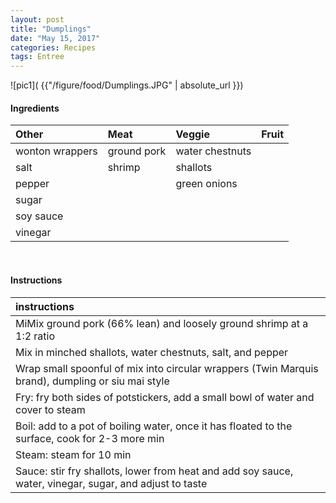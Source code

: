 ```yaml
---
layout: post
title: "Dumplings"
date: "May 15, 2017"
categories: Recipes
tags: Entree
---
```




![pic1]( {{"/figure/food/Dumplings.JPG" | absolute_url }})




#### Ingredients

<table class = "presenttab">
 <thead>
  <tr>
   <th style="text-align:left;"> Other </th>
   <th style="text-align:left;"> Meat </th>
   <th style="text-align:left;"> Veggie </th>
   <th style="text-align:left;"> Fruit </th>
  </tr>
 </thead>
<tbody>
  <tr>
   <td style="text-align:left;"> wonton wrappers </td>
   <td style="text-align:left;"> ground pork </td>
   <td style="text-align:left;"> water chestnuts </td>
   <td style="text-align:left;">  </td>
  </tr>
  <tr>
   <td style="text-align:left;"> salt </td>
   <td style="text-align:left;"> shrimp </td>
   <td style="text-align:left;"> shallots </td>
   <td style="text-align:left;">  </td>
  </tr>
  <tr>
   <td style="text-align:left;"> pepper </td>
   <td style="text-align:left;">  </td>
   <td style="text-align:left;"> green onions </td>
   <td style="text-align:left;">  </td>
  </tr>
  <tr>
   <td style="text-align:left;"> sugar </td>
   <td style="text-align:left;">  </td>
   <td style="text-align:left;">  </td>
   <td style="text-align:left;">  </td>
  </tr>
  <tr>
   <td style="text-align:left;"> soy sauce </td>
   <td style="text-align:left;">  </td>
   <td style="text-align:left;">  </td>
   <td style="text-align:left;">  </td>
  </tr>
  <tr>
   <td style="text-align:left;"> vinegar </td>
   <td style="text-align:left;">  </td>
   <td style="text-align:left;">  </td>
   <td style="text-align:left;">  </td>
  </tr>
</tbody>
</table>

<br>

#### Instructions

<table class = "presenttabnoh">
 <thead>
  <tr>
   <th style="text-align:left;"> instructions </th>
  </tr>
 </thead>
<tbody>
  <tr>
   <td style="text-align:left;"> MiMix ground pork (66% lean) and loosely ground shrimp at a 1:2 ratio </td>
  </tr>
  <tr>
   <td style="text-align:left;"> Mix in minched shallots, water chestnuts, salt, and pepper </td>
  </tr>
  <tr>
   <td style="text-align:left;"> Wrap small spoonful of mix into circular wrappers (Twin Marquis brand), dumpling or siu mai style </td>
  </tr>
  <tr>
   <td style="text-align:left;"> Fry: fry both sides of potstickers, add a small bowl of water and cover to steam </td>
  </tr>
  <tr>
   <td style="text-align:left;"> Boil: add to a pot of boiling water, once it has floated to the surface, cook for 2-3 more min </td>
  </tr>
  <tr>
   <td style="text-align:left;"> Steam: steam for 10 min </td>
  </tr>
  <tr>
   <td style="text-align:left;"> Sauce: stir fry shallots, lower from heat and add soy sauce, water, vinegar, sugar, and adjust to taste </td>
  </tr>
</tbody>
</table>

